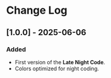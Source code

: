 # Change Log

## [1.0.0] - 2025-06-06

### Added

- First version of the **Late Night Code**.
- Colors optimized for night coding.
